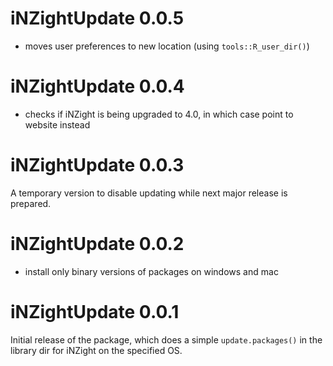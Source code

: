 # iNZightUpdate 0.0.5

- moves user preferences to new location (using `tools::R_user_dir()`)

# iNZightUpdate 0.0.4

- checks if iNZight is being upgraded to 4.0, in which case point to website instead

# iNZightUpdate 0.0.3

A temporary version to disable updating while next major release is prepared.

# iNZightUpdate 0.0.2

- install only binary versions of packages on windows and mac

# iNZightUpdate 0.0.1

Initial release of the package, which does a simple `update.packages()` in the library dir for iNZight on the specified OS.
